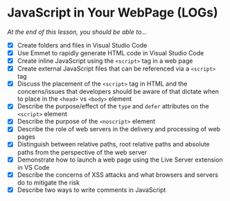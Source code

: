 # JavaScript in Your WebPage (LOGs)

*At the end of this lesson, you should be able to...*

- [x] Create folders and files in Visual Studio Code
- [x] Use Emmet to rapidly generate HTML code in Visual Studio Code
- [x] Create inline JavaScript using the `<script>` tag in a web page
- [x] Create external JavaScript files that can be referenced via a `<script>` tag
- [x] Discuss the placement of the `<script>` tag in HTML and the concerns/issues that developers should be aware of that dictate when to place in the `<head>` vs `<body>` element
- [x] Describe the purpose/effect of the `type` and `defer` attributes on the `<script>` element
- [x] Describe the purpose of the `<noscript>` element
- [x] Describe the role of web servers in the delivery and processing of web pages
- [x] Distinguish between relative paths, root relative paths and absolute paths from the perspective of the web server
- [x] Demonstrate how to launch a web page using the Live Server extension in VS Code
- [x] Describe the concerns of XSS attacks and what browsers and servers do to mitigate the risk
- [x] Describe two ways to write comments in JavaScript
